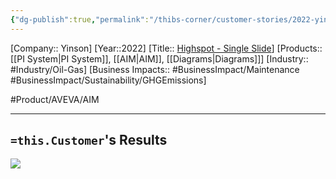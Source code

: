 ```yaml
---
{"dg-publish":true,"permalink":"/thibs-corner/customer-stories/2022-yinson-single-slide/","noteIcon":""}
---
```


[Company:: Yinson]
[Year::2022]
[Title:: [Highspot - Single Slide](https://aveva.highspot.com/items/646b6fd951f2a37d03cc474a?lfrm=srp.1)]
[Products:: [[PI System\|PI System]], [[AIM\|AIM]], [[Diagrams\|Diagrams]]]
[Industry:: #Industry/Oil-Gas]
[Business Impacts:: #BusinessImpact/Maintenance #BusinessImpact/Sustainability/GHGEmissions]

#Product/AVEVA/AIM 

---
## `=this.Customer`'s Results
![](https://i.imgur.com/Y00in7k.png)
